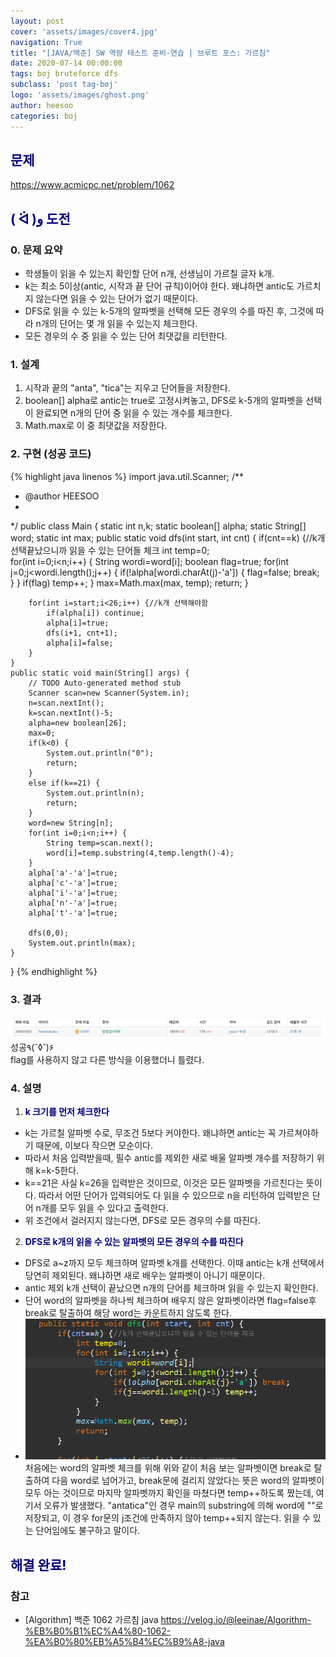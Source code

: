 ```yaml
---
layout: post
cover: 'assets/images/cover4.jpg'
navigation: True
title: "[JAVA/백준] SW 역량 테스트 준비-연습 | 브루트 포스: 가르침"
date: 2020-07-14 00:00:00
tags: boj bruteforce dfs
subclass: 'post tag-boj'
logo: 'assets/images/ghost.png'
author: heesoo
categories: boj
---
```

## <span style="color:navy">문제</span>
<https://www.acmicpc.net/problem/1062>

## <span style="color:navy">( ᐛ )و 도전</span>

### 0. 문제 요약
- 학생들이 읽을 수 있는지 확인할 단어 n개, 선생님이 가르칠 글자 k개. 
- k는 최소 5이상(antic, 시작과 끝 단어 규칙)이어야 한다. 왜냐하면 antic도 가르치지 않는다면 읽을 수 있는 단어가 없기 때문이다.
- DFS로 읽을 수 있는 k-5개의 알파벳을 선택해 모든 경우의 수를 따진 후, 그것에 따라 n개의 단어는 몇 개 읽을 수 있는지 체크한다.
- 모든 경우의 수 중 읽을 수 있는 단어 최댓값을 리턴한다.

### 1. 설계
1. 시작과 끝의 "anta", "tica"는 지우고 단어들을 저장한다.
2. boolean[] alpha로 antic는 true로 고정시켜놓고, DFS로 k-5개의 알파벳을 선택이 완료되면 n개의 단어 중 읽을 수 있는 개수를 체크한다.
3. Math.max로 이 중 최댓값을 저장한다.

### 2. 구현 (성공 코드)
{% highlight java linenos %}
import java.util.Scanner;
/**
 * @author HEESOO
 *
 */
public class Main {
	static int n,k;
	static boolean[] alpha;
	static String[] word;
	static int max;
	public static void dfs(int start, int cnt) {
		if(cnt==k) {//k개 선택끝났으니까 읽을 수 있는 단어들 체크
			int temp=0;			
			for(int i=0;i<n;i++) {
				String wordi=word[i];
				boolean flag=true;
				for(int j=0;j<wordi.length();j++) {
					if(!alpha[wordi.charAt(j)-'a']) {
						flag=false;
						break;
					}
				}
				if(flag) temp++;
			}
			max=Math.max(max, temp);
			return;
		}
		
		for(int i=start;i<26;i++) {//k개 선택해야함
			if(alpha[i]) continue;
			alpha[i]=true;
			dfs(i+1, cnt+1);
			alpha[i]=false;
		}
	}
	public static void main(String[] args) {
		// TODO Auto-generated method stub
		Scanner scan=new Scanner(System.in);
		n=scan.nextInt();
		k=scan.nextInt()-5;
		alpha=new boolean[26];
		max=0;
		if(k<0) {
			System.out.println("0");
			return;
		}
		else if(k==21) {
			System.out.println(n);
			return;
		}
		word=new String[n];
		for(int i=0;i<n;i++) {
			String temp=scan.next();
			word[i]=temp.substring(4,temp.length()-4);
		}
		alpha['a'-'a']=true;
		alpha['c'-'a']=true;
		alpha['i'-'a']=true;
		alpha['n'-'a']=true;
		alpha['t'-'a']=true;
		
		dfs(0,0);
		System.out.println(max);
	}
}
{% endhighlight %}

### 3. 결과
![실행결과](./assets/images/200712_1.PNG)
성공٩(˘◊˘)۶  
flag를 사용하지 않고 다른 방식을 이용했더니 틀렸다.

### 4. 설명
1. **<span style="color:navy">k 크기를 먼저 체크한다</span>**  
- k는 가르칠 알파벳 수로, 무조건 5보다 커야한다. 왜냐하면 antic는 꼭 가르쳐야하기 때문에, 이보다 작으면 모순이다.
- 따라서 처음 입력받을때, 필수 antic를 제외한 새로 배울 알파벳 개수를 저장하기 위해 k=k-5한다.
- k==21은 사실 k=26을 입력받은 것이므로, 이것은 모든 알파벳을 가르친다는 뜻이다. 따라서 어떤 단어가 입력되어도 다 읽을 수 있으므로 n을 리턴하여 입력받은 단어 n개를 모두 읽을 수 있다고 출력한다.
- 위 조건에서 걸러지지 않는다면, DFS로 모든 경우의 수를 따진다.

2. **<span style="color:navy">DFS로 k개의 읽을 수 있는 알파벳의 모든 경우의 수를 따진다</span>**
- DFS로 a~z까지 모두 체크하며 알파벳 k개를 선택한다. 이때 antic는 k개 선택에서 당연히 제외된다. 왜냐하면 새로 배우는 알파벳이 아니기 때문이다.
- antic 제외 k개 선택이 끝났으면 n개의 단어를 체크하며 읽을 수 있는지 확인한다. 
- 단어 word의 알파벳을 하나씩 체크하며 배우지 않은 알파벳이라면 flag=false후 break로 탈출하여 해당 word는 카운트하지 않도록 한다.
-  ![실행결과](./assets/images/200714_2.PNG) 
처음에는 word의 알파벳 체크를 위해 위와 같이 처음 보는 알파벳이면 break로 탈출하여 다음 word로 넘어가고, break문에 걸리지 않았다는 뜻은 word의 알파벳이 모두 아는 것이므로 마지막 알파벳까지 확인을 마쳤다면 temp++하도록 짰는데, 여기서 오류가 발생했다. "antatica"인 경우 main의 substring에 의해 word에 ""로 저장되고, 이 경우 for문의 j조건에 만족하지 않아 temp++되지 않는다. 읽을 수 있는 단어임에도 불구하고 말이다.

## <span style="color:navy">해결 완료!</span>

### 참고
- [Algorithm] 백준 1062 가르침 java <https://velog.io/@leeinae/Algorithm-%EB%B0%B1%EC%A4%80-1062-%EA%B0%80%EB%A5%B4%EC%B9%A8-java>
